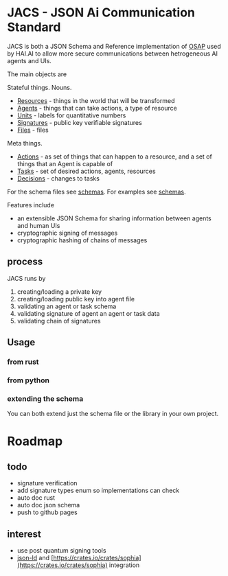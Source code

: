# JACS - JSON Ai Communication Standard

JACS is both a JSON Schema and Reference implementation of [OSAP](https://github.com/HumanAssistedIntelligence/OSAP) used by HAI.AI to allow more secure communications between hetrogeneous AI agents and UIs.


The main objects are

Stateful things. Nouns.

 - [Resources](./docs/schema/resource.md) - things in the world that will be transformed
 - [Agents](./docs/schema/agent.md) - things that can take actions, a type of resource
 - [Units](./docs/schema/unit.md) - labels for quantitative numbers
 - [Signatures](./docs/schema/signature.md) - public key verifiable signatures
 - [Files](./docs/schema/files.md) - files

Meta things.

 - [Actions](./docs/schema/action.md) - as set of things that can happen to a resource, and a set of things that an Agent is capable of
 - [Tasks](./docs/schema/task.md) - set of desired actions, agents, resources
 - [Decisions](./docs/schema/decision.md) - changes to tasks


For the schema files see [schemas](./schemas).
For examples see [schemas](./examples).



Features include

 - an extensible JSON Schema for sharing information between agents and human UIs
 - cryptographic signing of messages
 - cryptographic hashing of chains of messages

## process

JACS runs by

1. creating/loading a private key
2. creating/loading public key into agent file
3. validating an agent or task schema
4. validating signature of agent an agent or task data
5. validating chain of signatures

## Usage

### from rust


### from python



### extending the schema

You can both extend just the schema file or the library in your own project.


# Roadmap

## todo

 - signature verification
 - add signature types enum so implementations can check
 - auto doc rust
 - auto doc json schema
 - push to github pages


## interest

 - use post quantum signing tools
 - [json-ld](https://json-ld.org/) and  [https://crates.io/crates/sophia](https://crates.io/crates/sophia) integration


